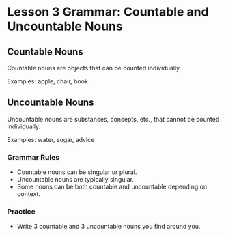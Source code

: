 <!-- content/Level2/Lesson3/grammar/grammar.md -->

# Lesson 3 Grammar: Countable and Uncountable Nouns

## Countable Nouns

Countable nouns are objects that can be counted individually.

Examples: apple, chair, book

## Uncountable Nouns

Uncountable nouns are substances, concepts, etc., that cannot be counted individually.

Examples: water, sugar, advice

### Grammar Rules

- Countable nouns can be singular or plural.
- Uncountable nouns are typically singular.
- Some nouns can be both countable and uncountable depending on context.

### Practice

- Write 3 countable and 3 uncountable nouns you find around you.

